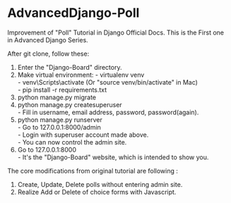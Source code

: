 # AdvancedDjango-Poll
Improvement of "Poll" Tutorial in Django Official Docs. This is the First one in Advanced Django Series.


After git clone, follow these:

  1) Enter the "Django-Board" directory.  
  2) Make virtual environment:
    - virtualenv venv  
    - venv\Scripts\activate (Or "source venv/bin/activate" in Mac)  
    - pip install -r requirements.txt  
  3) python manage.py migrate  
  4) python manage.py createsuperuser  
    - Fill in username, email address, password, password(again).  
  5) python manage.py runserver  
    - Go to 127.0.0.1:8000/admin  
    - Login with superuser account made above.  
    - You can now control the admin site.  
  6) Go to 127.0.0.1:8000  
    - It's the "Django-Board" website, which is intended to show you.


The core modifications from original tutorial are following :  
  1) Create, Update, Delete polls without entering admin site.  
  2) Realize Add or Delete of choice forms with Javascript.
